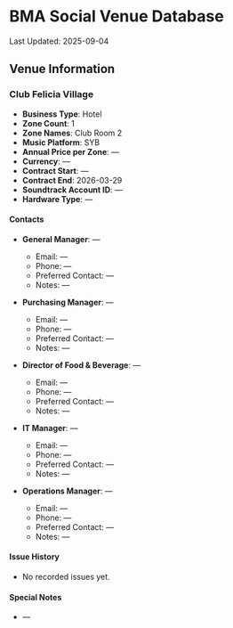 # BMA Social Venue Database

Last Updated: 2025-09-04

## Venue Information

### Club Felicia Village
- **Business Type**: Hotel
- **Zone Count**: 1
- **Zone Names**: Club Room 2
- **Music Platform**: SYB
- **Annual Price per Zone**: —
- **Currency**: —
- **Contract Start**: —
- **Contract End**: 2026-03-29
- **Soundtrack Account ID**: —
- **Hardware Type**: —

#### Contacts
- **General Manager**: —
  - Email: —
  - Phone: —
  - Preferred Contact: —
  - Notes: —

- **Purchasing Manager**: —
  - Email: —
  - Phone: —
  - Preferred Contact: —
  - Notes: —

- **Director of Food & Beverage**: —
  - Email: —
  - Phone: —
  - Preferred Contact: —
  - Notes: —

- **IT Manager**: —
  - Email: —
  - Phone: —
  - Preferred Contact: —
  - Notes: —

- **Operations Manager**: —
  - Email: —
  - Phone: —
  - Preferred Contact: —
  - Notes: —

#### Issue History
- No recorded issues yet.

#### Special Notes
- —
